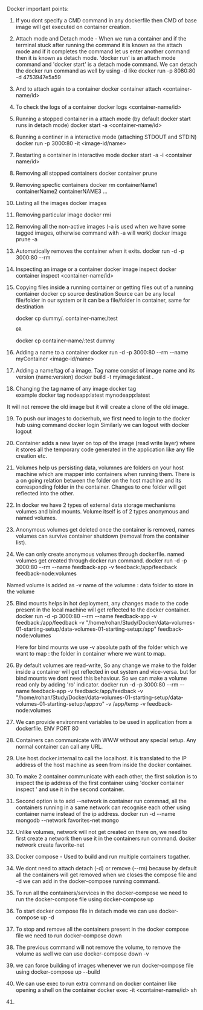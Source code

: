 Docker important points:

1. If you dont specify a CMD command in any dockerfile then CMD of base image will get executed on container creation.

2. Attach mode and Detach mode - When we run a container and if the terminal stuck after running the command it is known as the attach mode and if it completes the command let us
   enter another command then it is known as detach mode. 'docker run' is an attach mode command and 'docker start' is a detach mode command. We can detach the docker run command as well
   by using -d like
	docker run -p 8080:80 -d 4753947e5a59
	
3. And to attach again to a container
	docker container attach <container-name/id>	
	
4. To check the logs of a container	
	docker logs <container-name/id>
	
5. Running a stopped container in a attach mode (by default docker start runs in detach mode)
	docker start -a <container-name/id>
	
6. Running a continer in a interactive mode (attaching STDOUT and STDIN)
	docker run -p 3000:80 -it <image-id/name>		
	
7. Restarting a container in interactive mode
	docker start -a -i <container name/id>	
	
8. Removing all stopped containers
	docker container prune
	
9. Removing specfic containers
	docker rm containerName1 containerName2 containerNAME3 ...
	
10. Listing all the images
	docker images
	
11. Removing particular image
	docker rmi <image-id>

12. Removing all the non-active images (-a is used when we have some tagged images, otherwise command with -a will work)
	docker image prune -a
	

13. Automatically removes the container when it exits.
	docker run -d -p 3000:80 --rm <image-id>				
	
14. Inspecting an image or a container
	docker image inspect <image-id>
	docker container inspect <container-name/id>
	
15. Copying files inside a running container or getting files out of a running container
	docker cp source destination
Source can be any local file/folder in our system or it can be a file/folder in container, same for destination

	docker cp dummy/. container-name:/test
		
		OR
		
	docker	cp container-name/:test dummy
		

16. Adding a name to a container
	docker run -d -p 3000:80 --rm --name myContainer <image-id/name>
	
17. Adding a name/tag of a image. Tag name consist of image name and its version (name:version)
	docker build -t myimage:latest .
	
18. Changing the tag name of any image
	docker tag <old-name> <latest-name>		
example docker tag nodeapp:latest mynodeapp:latest

It will not remove the old image but it will create a clone of the old image.

19. To push our images to dockerhub, we first need to login to the docker hub using command
	docker login
    Similarly we can logout with
    	docker logout
    	
20. Container adds a new layer on top of the image (read write layer) where it stores all the temporary code generated in the application like any file creation etc.

21. Volumes help us persisting data, volumnes are folders on your host machine which are mapper into containers when running them. There is a on going relation between the folder on the host 
    machine and its corresponding folder in the container. Changes to one folder will get reflected into the other.
    
22. In docker we have 2 types of external data storage mechanisms volumes and bind mounts. Volume itself is of 2 types anonymous and named volumes.

23. Anonymous volumes get deleted once the container is removed, names volumes can survive container shutdown (removal from the container list).

24. We can only create anonymous volumes through dockerfile. named volumes get created through docker run command.
	docker run -d -p 3000:80 --rm --name feedback-app -v feedback:/app/feedback feedback-node:volumes 
	
   Named volume is added as -v name of the volumne : data folder to store in the volume

25. Bind mounts helps in hot deployment, any changes made to the code present in the local machine will get reflected to the docker container.
	docker run -d -p 3000:80 --rm --name feedback-app -v feedback:/app/feedback -v "/home/rohan/Study/Docker/data-volumes-01-starting-setup/data-volumes-01-starting-setup:/app" feedback-   node:volumes 
	
	Here for bind mounts we use -v absolute path of the folder which we want to map : the folder in container where we want to map.
	
26. By default volumes are read-write, So any change we make to the folder inside a container will get reflected in out system and vice-versa. but for bind mounts we dont need this 
    behaviour. So we can make a volume read only by adding 'ro' indicator.
    	docker run -d -p 3000:80 --rm --name feedback-app -v feedback:/app/feedback -v "/home/rohan/Study/Docker/data-volumes-01-starting-setup/data-volumes-01-starting-setup:/app:ro" -v /app/temp  -v feedback-node:volumes 	
	
   
27. We can provide environment variables to be used in application from a dockerfile.
	ENV PORT 80	
	
28. Containers can communicate with WWW without any special setup. Any normal container can call any URL.	

29. Use host.docker.internal to call the localhost. it is translated to the IP address of the host machine as seen from inside the docker container.	

30. To make 2 container communicate with each other, the first solution is to inspect the ip address of the first container using 'docker container inspect <container-name>' and use it in
the second container.

31. Second option is to add --network in container run commnad, all the containers running in a same network can recognise each other using container name instead of the ip address. 
	docker run -d --name mongodb --network favorites-net mongo
	
32. Unlike volumes, network will not get created on there on, we need to first create a network then use it in the containers run command.
	docker network create favorite-net

33. Docker compose - Used to build and run multiple containers togather.

34. We dont need to attach detach (-d) or remove (--rm) because by default all the containers will get removed when we closes the compose file and -d we can add in the docker-compose running command.

35. To run all the containers/services in the docker-compose we need to run the docker-compose file using
	 docker-compose up

36. To start docker compose file in detach mode we can use 
	docker-compose up -d

37. To stop and remove all the containers present in the docker compose file we need to run 
	docker-compose down
 
38. The previous command will not remove the volume, to remove the volume as well we can use
	docker-compose down -v
	
39. we can force building of images whenever we run docker-compose file using
	docker-compose up --build
	
40. We can use exec to run extra command on docker container like opening a shell on the container
	docker exec -it <container-name/id> sh
	
41.		

	
	
	
	
	
	
	
	
	
	
	
	

		
